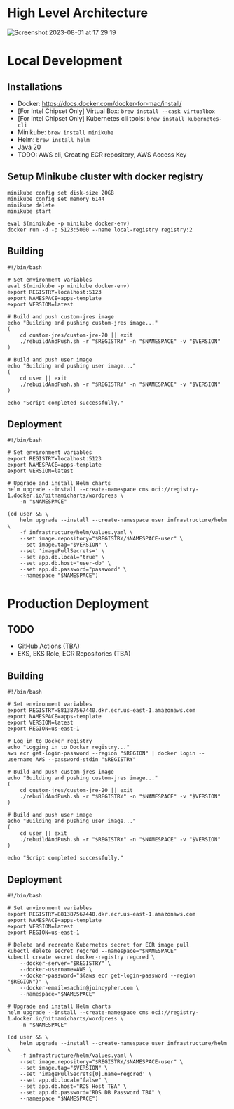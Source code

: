 
# High Level Architecture

![Screenshot 2023-08-01 at 17 29 19](https://github.com/template-apps/.github/assets/12097639/98e531f1-f14a-4583-87a2-fdeb755fc1f1)

# Local Development

## Installations
* Docker: https://docs.docker.com/docker-for-mac/install/
* [For Intel Chipset Only] Virtual Box: `brew install --cask virtualbox`
* [For Intel Chipset Only] Kubernetes cli tools: `brew install kubernetes-cli`
* Minikube: `brew install minikube`
* Helm: `brew install helm`
* Java 20
* TODO: AWS cli, Creating ECR repository, AWS Access Key

## Setup Minikube cluster with docker registry
```
minikube config set disk-size 20GB
minikube config set memory 6144
minikube delete
minikube start

eval $(minikube -p minikube docker-env)
docker run -d -p 5123:5000 --name local-registry registry:2
```

## Building
```
#!/bin/bash

# Set environment variables
eval $(minikube -p minikube docker-env)
export REGISTRY=localhost:5123
export NAMESPACE=apps-template
export VERSION=latest

# Build and push custom-jres image
echo "Building and pushing custom-jres image..."
(
    cd custom-jres/custom-jre-20 || exit
    ./rebuildAndPush.sh -r "$REGISTRY" -n "$NAMESPACE" -v "$VERSION"
)

# Build and push user image
echo "Building and pushing user image..."
(
    cd user || exit
    ./rebuildAndPush.sh -r "$REGISTRY" -n "$NAMESPACE" -v "$VERSION"
)

echo "Script completed successfully."
```

## Deployment
```
#!/bin/bash

# Set environment variables
export REGISTRY=localhost:5123
export NAMESPACE=apps-template
export VERSION=latest

# Upgrade and install Helm charts
helm upgrade --install --create-namespace cms oci://registry-1.docker.io/bitnamicharts/wordpress \
    -n "$NAMESPACE"

(cd user && \
    helm upgrade --install --create-namespace user infrastructure/helm \
    -f infrastructure/helm/values.yaml \
    --set image.repository="$REGISTRY/$NAMESPACE-user" \
    --set image.tag="$VERSION" \
    --set 'imagePullSecrets=' \
    --set app.db.local="true" \
    --set app.db.host="user-db" \
    --set app.db.password="password" \
    --namespace "$NAMESPACE")
```

# Production Deployment
## TODO
* GitHub Actions (TBA)
* EKS, EKS Role, ECR Repositories (TBA)

## Building
```
#!/bin/bash

# Set environment variables
export REGISTRY=881387567440.dkr.ecr.us-east-1.amazonaws.com
export NAMESPACE=apps-template
export VERSION=latest
export REGION=us-east-1

# Log in to Docker registry
echo "Logging in to Docker registry..."
aws ecr get-login-password --region "$REGION" | docker login --username AWS --password-stdin "$REGISTRY"

# Build and push custom-jres image
echo "Building and pushing custom-jres image..."
(
    cd custom-jres/custom-jre-20 || exit
    ./rebuildAndPush.sh -r "$REGISTRY" -n "$NAMESPACE" -v "$VERSION"
)

# Build and push user image
echo "Building and pushing user image..."
(
    cd user || exit
    ./rebuildAndPush.sh -r "$REGISTRY" -n "$NAMESPACE" -v "$VERSION"
)

echo "Script completed successfully."
```

## Deployment
```
#!/bin/bash

# Set environment variables
export REGISTRY=881387567440.dkr.ecr.us-east-1.amazonaws.com
export NAMESPACE=apps-template
export VERSION=latest
export REGION=us-east-1

# Delete and recreate Kubernetes secret for ECR image pull
kubectl delete secret regcred --namespace="$NAMESPACE"
kubectl create secret docker-registry regcred \
    --docker-server="$REGISTRY" \
    --docker-username=AWS \
    --docker-password="$(aws ecr get-login-password --region "$REGION")" \
    --docker-email=sachin@joincypher.com \
    --namespace="$NAMESPACE"

# Upgrade and install Helm charts
helm upgrade --install --create-namespace cms oci://registry-1.docker.io/bitnamicharts/wordpress \
    -n "$NAMESPACE"

(cd user && \
    helm upgrade --install --create-namespace user infrastructure/helm \
    -f infrastructure/helm/values.yaml \
    --set image.repository="$REGISTRY/$NAMESPACE-user" \
    --set image.tag="$VERSION" \
    --set 'imagePullSecrets[0].name=regcred' \
    --set app.db.local="false" \
    --set app.db.host="RDS Host TBA" \
    --set app.db.password="RDS DB Password TBA" \
    --namespace "$NAMESPACE")
```
